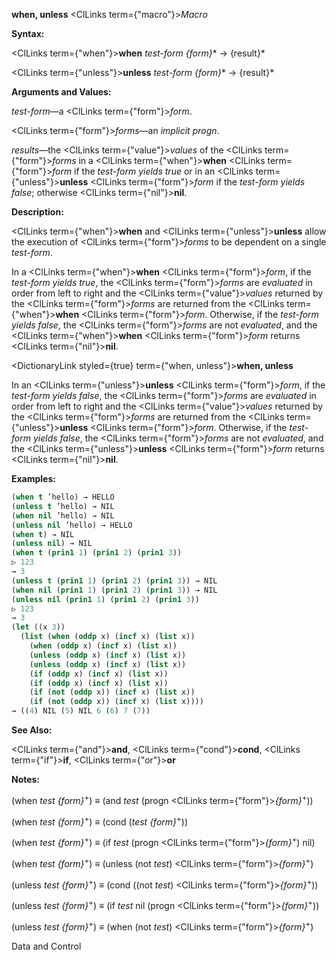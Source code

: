 **when, unless** <ClLinks  term={"macro"}><i>Macro</i></ClLinks> 



**Syntax:** 



<ClLinks  term={"when"}><b>when</b></ClLinks> *test-form \{form\}*\* → \{result\}\* 



<ClLinks  term={"unless"}><b>unless</b></ClLinks> *test-form \{form\}*\* → \{result\}\* 



**Arguments and Values:** 



*test-form*—a <ClLinks  term={"form"}><i>form</i></ClLinks>. 



<ClLinks  term={"form"}><i>forms</i></ClLinks>—an *implicit progn*. 



*results*—the <ClLinks  term={"value"}><i>values</i></ClLinks> of the <ClLinks  term={"form"}><i>forms</i></ClLinks> in a <ClLinks  term={"when"}><b>when</b></ClLinks> <ClLinks  term={"form"}><i>form</i></ClLinks> if the *test-form yields true* or in an <ClLinks  term={"unless"}><b>unless</b></ClLinks> <ClLinks  term={"form"}><i>form</i></ClLinks> if the *test-form yields false*; otherwise <ClLinks  term={"nil"}><b>nil</b></ClLinks>. 



**Description:** 



<ClLinks  term={"when"}><b>when</b></ClLinks> and <ClLinks  term={"unless"}><b>unless</b></ClLinks> allow the execution of <ClLinks  term={"form"}><i>forms</i></ClLinks> to be dependent on a single *test-form*. 



In a <ClLinks  term={"when"}><b>when</b></ClLinks> <ClLinks  term={"form"}><i>form</i></ClLinks>, if the *test-form yields true*, the <ClLinks  term={"form"}><i>forms</i></ClLinks> are *evaluated* in order from left to right and the <ClLinks  term={"value"}><i>values</i></ClLinks> returned by the <ClLinks  term={"form"}><i>forms</i></ClLinks> are returned from the <ClLinks  term={"when"}><b>when</b></ClLinks> <ClLinks  term={"form"}><i>form</i></ClLinks>. Otherwise, if the *test-form yields false*, the <ClLinks  term={"form"}><i>forms</i></ClLinks> are not *evaluated*, and the <ClLinks  term={"when"}><b>when</b></ClLinks> <ClLinks  term={"form"}><i>form</i></ClLinks> returns <ClLinks  term={"nil"}><b>nil</b></ClLinks>. 















<DictionaryLink styled={true} term={"when, unless"}><b>when, unless</b></DictionaryLink> 



In an <ClLinks  term={"unless"}><b>unless</b></ClLinks> <ClLinks  term={"form"}><i>form</i></ClLinks>, if the *test-form yields false*, the <ClLinks  term={"form"}><i>forms</i></ClLinks> are *evaluated* in order from left to right and the <ClLinks  term={"value"}><i>values</i></ClLinks> returned by the <ClLinks  term={"form"}><i>forms</i></ClLinks> are returned from the <ClLinks  term={"unless"}><b>unless</b></ClLinks> <ClLinks  term={"form"}><i>form</i></ClLinks>. Otherwise, if the *test-form yields false*, the <ClLinks  term={"form"}><i>forms</i></ClLinks> are not *evaluated*, and the <ClLinks  term={"unless"}><b>unless</b></ClLinks> <ClLinks  term={"form"}><i>form</i></ClLinks> returns <ClLinks  term={"nil"}><b>nil</b></ClLinks>. 



**Examples:**
```lisp
(when t ’hello) → HELLO 
(unless t ’hello) → NIL 
(when nil ’hello) → NIL 
(unless nil ’hello) → HELLO 
(when t) → NIL 
(unless nil) → NIL 
(when t (prin1 1) (prin1 2) (prin1 3)) 
▷ 123 
→ 3 
(unless t (prin1 1) (prin1 2) (prin1 3)) → NIL 
(when nil (prin1 1) (prin1 2) (prin1 3)) → NIL 
(unless nil (prin1 1) (prin1 2) (prin1 3)) 
▷ 123 
→ 3 
(let ((x 3)) 
  (list (when (oddp x) (incf x) (list x)) 
	(when (oddp x) (incf x) (list x)) 
	(unless (oddp x) (incf x) (list x)) 
	(unless (oddp x) (incf x) (list x)) 
	(if (oddp x) (incf x) (list x)) 
	(if (oddp x) (incf x) (list x)) 
	(if (not (oddp x)) (incf x) (list x)) 
	(if (not (oddp x)) (incf x) (list x)))) 
→ ((4) NIL (5) NIL 6 (6) 7 (7)) 
```
**See Also:** 



<ClLinks  term={"and"}><b>and</b></ClLinks>, <ClLinks  term={"cond"}><b>cond</b></ClLinks>, <ClLinks  term={"if"}><b>if</b></ClLinks>, <ClLinks  term={"or"}><b>or</b></ClLinks> 



**Notes:** 



(when *test \{form\}*<sup>+</sup>) *≡* (and *test* (progn <ClLinks  term={"form"}><i>\{form\}</i></ClLinks><sup>+</sup>)) 



(when *test \{form\}*<sup>+</sup>) *≡* (cond (*test \{form\}*<sup>+</sup>)) 



(when *test \{form\}*<sup>+</sup>) *≡* (if *test* (progn <ClLinks  term={"form"}><i>\{form\}</i></ClLinks><sup>+</sup>) nil) 



(when *test \{form\}*<sup>+</sup>) *≡* (unless (not *test*) <ClLinks  term={"form"}><i>\{form\}</i></ClLinks><sup>+</sup>) 



(unless *test \{form\}*<sup>+</sup>) *≡* (cond ((not *test*) <ClLinks  term={"form"}><i>\{form\}</i></ClLinks><sup>+</sup>)) 



(unless *test \{form\}*<sup>+</sup>) *≡* (if *test* nil (progn <ClLinks  term={"form"}><i>\{form\}</i></ClLinks><sup>+</sup>)) 



(unless *test \{form\}*<sup>+</sup>) *≡* (when (not *test*) <ClLinks  term={"form"}><i>\{form\}</i></ClLinks><sup>+</sup>) 



Data and Control 











